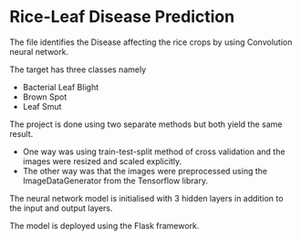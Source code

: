 # Rice-Leaf Disease Prediction
 
The file identifies the Disease affecting the rice crops by using Convolution neural network.

The target has three classes namely
* Bacterial Leaf Blight
* Brown Spot
* Leaf Smut

The project is done using two separate methods but both yield the same result.
* One way was using train-test-split method of cross validation and the images were resized and scaled explicitly.
* The other way was that the images were preprocessed using the ImageDataGenerator from the Tensorflow library.

The neural network model is initialised with 3 hidden layers in addition to the input and output layers.

The model is deployed using the Flask framework.
